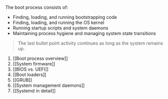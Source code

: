 The boot process consists of:
- Finding, loading, and running bootstrapping code  
- Finding, loading, and running the OS kernel  
- Running startup scripts and system daemons  
- Maintaining process hygiene and managing system state transitions

>The last bullet point activity continues as long as the system remains up.

1. [[Boot process overview]]
2. [[System firmware]]
3. [[BIOS vs. UEFI]]
4. [[Boot loaders]]
5. [[GRUB]]
6. [[System management daemons]]
7. [[Systemd in detail]]